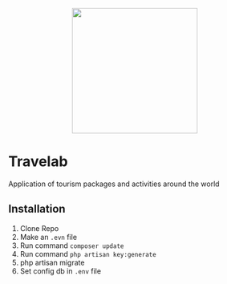 <p align="center"><img src="https://travelab.online/wp-content/uploads/2021/05/logoo-2222.png" width="250"></p>

# Travelab
Application of tourism packages and activities around the world

## Installation
1) Clone Repo
2) Make an `.evn` file
4) Run command `composer update`
5) Run command `php artisan key:generate`
6) php artisan migrate
7) Set config db in `.env` file
